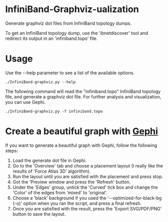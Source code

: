 # InfiniBand-Graphviz-ualization
Generate graphviz dot files from InfiniBand topology dumps.

To get an InfiniBand topology dump, use the 'ibnetdiscover' tool and redirect its output in an 'infiniband.topo' file.


# Usage
Use the --help parameter to see a list of the available options.

`./InfiniBand-graphviz.py --help`


The following command will read the "infiniband.topo" InfiniBand topology file, and generate a graphviz dot file.
For further analysis and visualization, you can use Gephi.

`./InfiniBand-graphviz.py -f infiniband.topo`

# Create a beautiful graph with [Gephi](http://gephi.github.io/)
If you want to generate a beautiful graph with Gephi, follow the following steps:
  1. Load the generate dot file in Gephi.
  2. Go to the 'Overview' tab and choose a placement layout (I really like the results of 'Force Atlas 3D' algorithm).
  3. Run the layout until you are satisfied with the placement and press stop.
  4. Got the 'Preview window and press the 'Refresh' button.
  5. Under the 'Edges' group, untick the 'Curved' tick box and change the 'Color' of the edges from 'mixed' to 'original'.
  6. Choose a 'black' background if you used the '--optimized-for-black-bg (-o)' option when you ran the script, and press a final refresh.
  7. Once you are satisfied with the result, press the 'Export SVG/PDF/PNG' button to save the layout.
